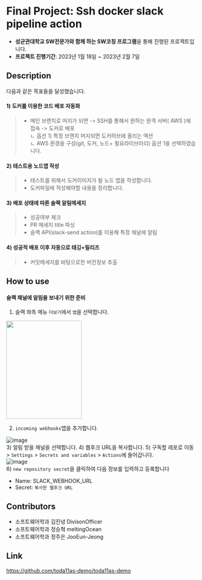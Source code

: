 # Final Project: Ssh docker slack pipeline action
- **성균관대학교 SW전문가와 함께 하는 SW코칭 프로그램**을 통해 진행된 프로젝트입니다.
- **프로젝트 진행기간**: 2023년 1월 18일 ~ 2023년 2월 7일


## Description
다음과 같은 목표들을 달성했습니다.  
#### 1) 도커를 이용한 코드 배포 자동화
> - 메인 브랜치로 머지가 되면 -> SSH를 통해서 원하는 원격 서버( AWS )에 접속 -> 도커로 배포  
>    ㄴ 옵션 1) 특정 브랜치 머지되면 도커허브에 올리는 액션  
>    ㄴ AWS 환경을 구성(git, 도커, 노드+ 필요라이브러리)
>    옵션 1을 선택하였습니다.
#### 2) 테스트용 노드앱 작성
> - 테스트를 위해서 도커이미지가 될 노드 앱을 작성합니다.
> - 도커파일에 작성해야할 내용을 정리합니다.
#### 3) 배포 상태에 따른 슬랙 알림메세지
> - 성공여부 체크
> - PR 메세지 title 파싱
> - 슬랙 API(slack-send action)를 이용해 특정 채널에 알림
 
#### 4) 성공적 배포 이후 자동으로 태깅+릴리즈

> - 커밋메세지를 바탕으로한 버전정보 추출

## How to use
#### 슬랙 채널에 알림을 보내기 위한 준비
1) 슬랙 좌측 메뉴 `더보기`에서 `앱`을 선택합니다.
<img src="https://user-images.githubusercontent.com/54920318/217194470-52c4e186-9204-4ff6-b98f-1b8624167227.png" width="200" height="260">  

2) `incoming webhooks`앱을 추가합니다.  

![image](https://user-images.githubusercontent.com/54920318/217194839-a6956a22-c1d8-45bb-87c6-f74cd202aaf6.png)  
3) 알림 받을 채널을 선택합니다.
4) 웹후크 URL을 복사합니다.
5) 구독할 레포로 이동 > `Settings` > `Secrets and variables` > `Actions`에 들어갑니다.   
![image](https://user-images.githubusercontent.com/54920318/217195392-1a8e2fe4-8d71-4a1e-ada1-151e8b1b0e92.png)  
6) `new repository secret`을 클릭하여 다음 정보를 입력하고 등록합니다  
- Name: SLACK_WEBHOOK_URL
- Secret: `복사한 웹후크 URL`

## Contributors

- 소프트웨어학과 김진녕 DivisonOfficer
- 소프트웨어학과 정승혁 meltingOcean
- 소프트웨어학과 정주은 JooEun-Jeong

## Link
https://github.com/toda11as-demo/toda11as-demo


